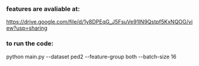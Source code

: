 ### features are avaliable at:
https://drive.google.com/file/d/1y8DPEqG_J5FsuVe91IN9Qstpf5KxNQOG/view?usp=sharing

### to run the code:
python main.py --dataset ped2 --feature-group both  --batch-size 16

